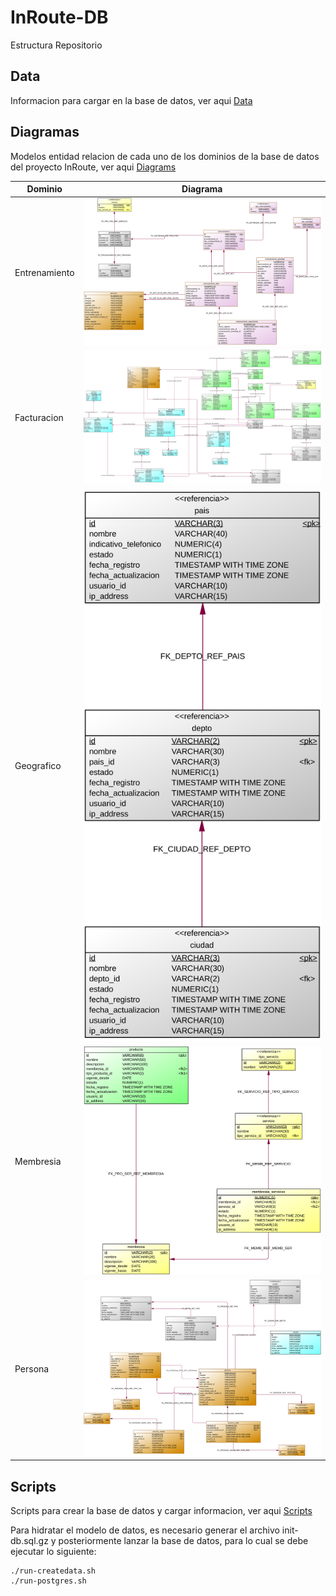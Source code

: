 # InRoute-DB

Estructura Repositorio

## Data
Informacion para cargar en la base de datos, ver aqui [Data](./Data)

## Diagramas
Modelos entidad relacion de cada uno de los dominios de la base de datos del proyecto InRoute, ver aqui [Diagrams](./Diagrams)

| Dominio        | Diagrama                                                          |
| -------------- | ----------------------------------------------------------------- |
| Entrenamiento  | ![modelo-entrenamiento.svg](./Diagrams/modelo-entrenamiento.svg)  |
| Facturacion    | ![modelo-facturacion.svg](./Diagrams/modelo-facturacion.svg)      |
| Geografico     | ![modelo-geografico.svg](./Diagrams/modelo-geografico.svg)        |
| Membresia      | ![modelo-membresia.svg](./Diagrams/modelo-membresia.svg)          |
| Persona        | ![modelo-persona.svg](./Diagrams/modelo-persona.svg)              |

## Scripts
Scripts para crear la base de datos y cargar informacion, ver aqui [Scripts](./Scripts)

Para hidratar el modelo de datos, es necesario generar el archivo init-db.sql.gz y posteriormente lanzar la base de datos, para lo cual se debe ejecutar lo siguiente:
```sh:
./run-createdata.sh
./run-postgres.sh
```